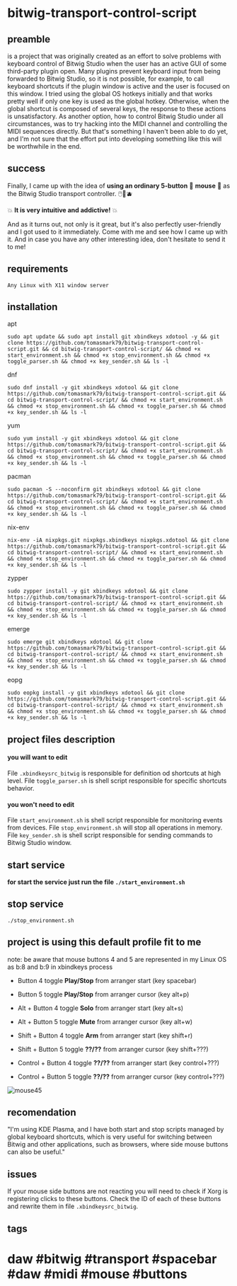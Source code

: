 # bitwig-transport-control-script
## preamble
is a project that was originally created as an effort to solve problems with keyboard control of Bitwig Studio when the user has an active GUI of some third-party plugin open. Many plugins prevent keyboard input from being forwarded to Bitwig Studio, so it is not possible, for example, to call keyboard shortcuts if the plugin window is active and the user is focused on this window.
I tried using the global OS hotkeys initially and that works pretty well if only one key is used as the global hotkey. Otherwise, when the global shortcut is composed of several keys, the response to these actions is unsatisfactory.
As another option, how to control Bitwig Studio under all circumstances, was to try hacking into the MIDI channel and controlling the MIDI sequences directly. But that's something I haven't been able to do yet, and I'm not sure that the effort put into developing something like this will be worthwhile in the end.

## success
Finally, I came up with the idea of **​​using an ordinary 5-button** 🐁 **mouse** 🐁 as the Bitwig Studio transport controller. 🖱️🍒🫐

💥 **It is very intuitive and addictive!** 💥

And as it turns out, not only is it great, but it's also perfectly user-friendly and I got used to it immediately. Come with me and see how I came up with it. And in case you have any other interesting idea, don't hesitate to send it to me!

## requirements

`Any Linux with X11 window server`

## installation

apt
```
sudo apt update && sudo apt install git xbindkeys xdotool -y && git clone https://github.com/tomasmark79/bitwig-transport-control-script.git && cd bitwig-transport-control-script/ && chmod +x start_environment.sh && chmod +x stop_environment.sh && chmod +x toggle_parser.sh && chmod +x key_sender.sh && ls -l
```

dnf
```
sudo dnf install -y git xbindkeys xdotool && git clone https://github.com/tomasmark79/bitwig-transport-control-script.git && cd bitwig-transport-control-script/ && chmod +x start_environment.sh && chmod +x stop_environment.sh && chmod +x toggle_parser.sh && chmod +x key_sender.sh && ls -l
```

yum
```
sudo yum install -y git xbindkeys xdotool && git clone https://github.com/tomasmark79/bitwig-transport-control-script.git && cd bitwig-transport-control-script/ && chmod +x start_environment.sh && chmod +x stop_environment.sh && chmod +x toggle_parser.sh && chmod +x key_sender.sh && ls -l
```

pacman
```
sudo pacman -S --noconfirm git xbindkeys xdotool && git clone https://github.com/tomasmark79/bitwig-transport-control-script.git && cd bitwig-transport-control-script/ && chmod +x start_environment.sh && chmod +x stop_environment.sh && chmod +x toggle_parser.sh && chmod +x key_sender.sh && ls -l
```

nix-env
```
nix-env -iA nixpkgs.git nixpkgs.xbindkeys nixpkgs.xdotool && git clone https://github.com/tomasmark79/bitwig-transport-control-script.git && cd bitwig-transport-control-script/ && chmod +x start_environment.sh && chmod +x stop_environment.sh && chmod +x toggle_parser.sh && chmod +x key_sender.sh && ls -l
```

zypper
```
sudo zypper install -y git xbindkeys xdotool && git clone https://github.com/tomasmark79/bitwig-transport-control-script.git && cd bitwig-transport-control-script/ && chmod +x start_environment.sh && chmod +x stop_environment.sh && chmod +x toggle_parser.sh && chmod +x key_sender.sh && ls -l
```

emerge
```
sudo emerge git xbindkeys xdotool && git clone https://github.com/tomasmark79/bitwig-transport-control-script.git && cd bitwig-transport-control-script/ && chmod +x start_environment.sh && chmod +x stop_environment.sh && chmod +x toggle_parser.sh && chmod +x key_sender.sh && ls -l
```

eopg
```
sudo eopkg install -y git xbindkeys xdotool && git clone https://github.com/tomasmark79/bitwig-transport-control-script.git && cd bitwig-transport-control-script/ && chmod +x start_environment.sh && chmod +x stop_environment.sh && chmod +x toggle_parser.sh && chmod +x key_sender.sh && ls -l
```

## project files description

#### you will want to edit

File `.xbindkeysrc_bitwig` is responsible for definition od shortcuts at high level.
File `toggle_parser.sh` is shell script responsible for specific shortcuts behavior.

#### you won't need to edit

File `start_environment.sh` is shell script responsible for monitoring events from devices.
File `stop_environment.sh` will stop all operations in memory.
File `key_sender.sh` is shell script responsible for sending commands to Bitwig Studio window.

## start service
**for start the service just run the file `./start_environment.sh`**

## stop service
`./stop_environment.sh`


## project is using this default profile fit to me

note: be aware that mouse buttons 4 and 5 are represented in my Linux OS as b:8 and b:9 in xbindkeys process

 - Button 4 toggle **Play/Stop** from arranger start (key spacebar)
 - Button 5 toggle **Play/Stop** from arranger cursor (key alt+p)

 - Alt + Button 4 toggle **Solo** from arranger start (key alt+s)
 - Alt + Button 5 toggle **Mute** from arranger cursor (key alt+w)

 - Shift + Button 4 toggle **Arm** from arranger start (key shift+r)
 - Shift + Button 5 toggle **??/??** from arranger cursor (key shift+???)

 - Control + Button 4 toggle **??/??** from arranger start (key control+???)
 - Control + Button 5 toggle **??/??** from arranger cursor (key control+???)

![mouse45](https://github.com/user-attachments/assets/e479c395-9618-445c-a57c-92f1fafd8cdb)

## recomendation

"I'm using KDE Plasma, and I have both start and stop scripts managed by global keyboard shortcuts, which is very useful for switching between Bitwig and other applications, such as browsers, where side mouse buttons can also be useful."

## issues

 If your mouse side buttons are not reacting you will need to check if Xorg is registering clicks to these buttons. Check the ID of each of these buttons and rewrite them in file `.xbindkeysrc_bitwig`.

## tags

# daw #bitwig #transport #spacebar #daw #midi #mouse #buttons





